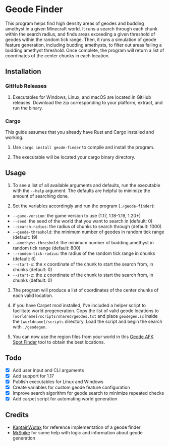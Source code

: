 # Geode Finder

This program helps find high density areas of geodes and budding amethyst in a given Minecraft world. It runs a search through each chunk within the search radius, and finds areas exceeding a given threshold of geodes within the random tick range. Then, it runs a simulation of geode feature generation, including budding amethysts, to filter out areas failing a budding amethyst threshold. Once complete, the program will return a list of coordinates of the center chunks in each location.

## Installation

### GitHub Releases

1. Executables for Windows, Linux, and macOS are located in GitHub releases. Download the zip corresponding to your platform, extract, and run the binary.

### Cargo

This guide assumes that you already have Rust and Cargo installed and working.

1. Use `cargo install geode-finder` to compile and install the program.

2. The executable will be located your cargo binary directory.

## Usage

1. To see a list of all available arguments and defaults, run the executable with the `--help` argument. The defaults are helpful to minimize the amount of searching done.

2. Set the variables accordingly and run the program (`./geode-finder`):

- `--game-version`: the game version to use (1.17, 1.18-1.19, 1.20+)
- `--seed`: the seed of the world that you want to search in (default: 0)
- `--search-radius`: the radius of chunks to search through (default: 1000)
- `--geode-threshold`: the minimum number of geodes in random tick range (default: 19)
- `--amethyst-threshold`: the minimum number of budding amethyst in random tick range (default: 800)
- `--random-tick-radius`: the radius of the random tick range in chunks (default: 6)
- `--start-x`: the x coordinate of the chunk to start the search from, in chunks (default: 0)
- `--start-z`: the z coordinate of the chunk to start the search from, in chunks (default: 0)

3. The program will produce a list of coordinates of the center chunks of each valid location.

4. If you have Carpet mod installed, I've included a helper script to facilitate world pregeneration. Copy the list of valid geode locations to `[worldname]/scripts/shared/geodes.txt` and place `geodegen.sc` inside the `[worldname]/scripts` directory. Load the script and begin the search with `./geodegen`.

5. You can now use the region files from your world in this [Geode AFK Spot Finder](https://russellsprouts.github.io/minecraft-amethyst-tool/) tool to obtain the best locations.

## Todo

- [x] Add user input and CLI arguments
- [x] Add support for 1.17
- [x] Publish executables for Linux and Windows
- [x] Create variables for custom geode feature configuration
- [x] Improve search algorithm for geode search to minimize repeated checks
- [x] Add carpet script for automating world generation

## Credits

- [KaptainWutax](https://github.com/KaptainWutax) for reference implementation of a geode finder
- [MrSpike](https://github.com/MrSpike63) for some help with logic and information about geode generation
